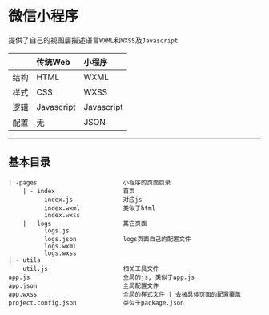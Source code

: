 # 微信小程序

提供了自己的视图层描述语言`WXML`和`WXSS`及`Javascript`

| | 传统Web | 小程序 |
| -- | :--- | :--- |
| 结构 | HTML | WXML |
| 样式 | CSS | WXSS |
| 逻辑 | Javascript | Javascript |
| 配置 | 无 | JSON |

***
## 基本目录
    | -pages                        小程序的页面目录
        | - index                   首页
              index.js              对应js
              index.wxml            类似于html
              index.wxss
        | - logs                    其它页面
              logs.js
              logs.json             logs页面自己的配置文件
              logs.wxml
              logs.wxss
    | - utils
        util.js                     相关工具文件
    app.js                          全局的js, 类似于app.js
    app.json                        全局配置文件
    app.wxss                        全局的样式文件 | 会被具体页面的配置覆盖
    project.config.json             类似于package.json

